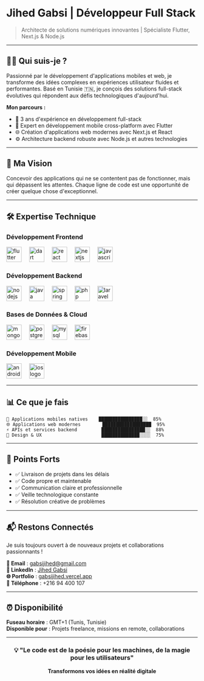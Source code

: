 # Jihed Gabsi | Développeur Full Stack

> Architecte de solutions numériques innovantes | Spécialiste Flutter, Next.js & Node.js

---

## 👨‍💻 Qui suis-je ?

Passionné par le développement d'applications mobiles et web, je transforme des idées complexes en expériences utilisateur fluides et performantes. Basé en Tunisie 🇹🇳, je conçois des solutions full-stack évolutives qui répondent aux défis technologiques d'aujourd'hui.

**Mon parcours :**
- 🚀 3 ans d'expérience en développement full-stack
- 📱 Expert en développement mobile cross-platform avec Flutter
- 🌐 Création d'applications web modernes avec Next.js et React
- ⚙️ Architecture backend robuste avec Node.js et autres technologies

---

## 🎯 Ma Vision

Concevoir des applications qui ne se contentent pas de fonctionner, mais qui dépassent les attentes. Chaque ligne de code est une opportunité de créer quelque chose d'exceptionnel.

---

## 🛠️ Expertise Technique

### Développement Frontend
<div align="left">
  <img src="https://cdn.jsdelivr.net/gh/devicons/devicon/icons/flutter/flutter-original.svg" height="40" alt="flutter logo"  />
  <img width="12" />
  <img src="https://cdn.jsdelivr.net/gh/devicons/devicon/icons/dart/dart-original.svg" height="40" alt="dart logo"  />
  <img width="12" />
  <img src="https://cdn.jsdelivr.net/gh/devicons/devicon/icons/react/react-original.svg" height="40" alt="react logo"  />
  <img width="12" />
  <img src="https://cdn.jsdelivr.net/gh/devicons/devicon/icons/nextjs/nextjs-original.svg" height="40" alt="nextjs logo"  />
  <img width="12" />
  <img src="https://cdn.jsdelivr.net/gh/devicons/devicon/icons/javascript/javascript-original.svg" height="40" alt="javascript logo"  />
</div>

### Développement Backend
<div align="left">
  <img src="https://cdn.jsdelivr.net/gh/devicons/devicon/icons/nodejs/nodejs-original.svg" height="40" alt="nodejs logo"  />
  <img width="12" />
  <img src="https://cdn.jsdelivr.net/gh/devicons/devicon/icons/java/java-original.svg" height="40" alt="java logo"  />
  <img width="12" />
  <img src="https://cdn.jsdelivr.net/gh/devicons/devicon/icons/spring/spring-original.svg" height="40" alt="spring logo"  />
  <img width="12" />
  <img src="https://cdn.jsdelivr.net/gh/devicons/devicon/icons/php/php-original.svg" height="40" alt="php logo"  />
  <img width="12" />
  <img src="https://cdn.jsdelivr.net/gh/devicons/devicon/icons/laravel/laravel-original.svg" height="40" alt="laravel logo"  />
</div>

### Bases de Données & Cloud
<div align="left">
  <img src="https://cdn.jsdelivr.net/gh/devicons/devicon/icons/mongodb/mongodb-original.svg" height="40" alt="mongodb logo"  />
  <img width="12" />
  <img src="https://cdn.jsdelivr.net/gh/devicons/devicon/icons/postgresql/postgresql-original.svg" height="40" alt="postgresql logo"  />
  <img width="12" />
  <img src="https://cdn.jsdelivr.net/gh/devicons/devicon/icons/mysql/mysql-original.svg" height="40" alt="mysql logo"  />
  <img width="12" />
  <img src="https://cdn.jsdelivr.net/gh/devicons/devicon/icons/firebase/firebase-plain.svg" height="40" alt="firebase logo"  />
</div>

### Développement Mobile
<div align="left">
  <img src="https://cdn.jsdelivr.net/gh/devicons/devicon/icons/android/android-original.svg" height="40" alt="android logo"  />
  <img width="12" />
  <img src="https://cdn.jsdelivr.net/gh/devicons/devicon/icons/apple/apple-original.svg" height="40" alt="ios logo"  />
</div>

---

## 📊 Ce que je fais

```
📱 Applications mobiles natives    ████████████████░░  85%
🌐 Applications web modernes        ██████████████████  95%
⚡ APIs et services backend         ████████████████░░  88%
🎨 Design & UX                      ██████████████░░░░  75%
```

---

## 🌟 Points Forts

- ✅ Livraison de projets dans les délais
- ✅ Code propre et maintenable
- ✅ Communication claire et professionnelle
- ✅ Veille technologique constante
- ✅ Résolution créative de problèmes

---

## 📬 Restons Connectés

Je suis toujours ouvert à de nouveaux projets et collaborations passionnants !

**📧 Email** : [gabsijihed@gmail.com](mailto:gabsijihed@gmail.com)  
**💼 LinkedIn** : [Jihed Gabsi](https://www.linkedin.com/in/jihed-gabsi-9b43a7317)  
**🌐 Portfolio** : [gabsijihed.vercel.app](https://gabsijihed.vercel.app/)  
**📱 Téléphone** : +216 94 400 107

---

## ⏰ Disponibilité

**Fuseau horaire** : GMT+1 (Tunis, Tunisie)  
**Disponible pour** : Projets freelance, missions en remote, collaborations

---

<div align="center">

### 💡 "Le code est de la poésie pour les machines, de la magie pour les utilisateurs"

**Transformons vos idées en réalité digitale**

</div>
